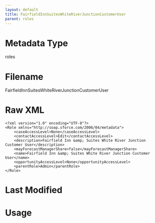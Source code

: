 ```yaml
---
layout: default
title: FairfieldInnSuitesWhiteRiverJunctionCustomerUser
parent: roles
---
```

# Metadata Type
roles


# Filename 
FairfieldInnSuitesWhiteRiverJunctionCustomerUser


# Raw XML
```
<?xml version="1.0" encoding="UTF-8"?>
<Role xmlns="http://soap.sforce.com/2006/04/metadata">
    <caseAccessLevel>None</caseAccessLevel>
    <contactAccessLevel>Edit</contactAccessLevel>
    <description>Fairfield Inn &amp; Suites White River Junction Customer User</description>
    <mayForecastManagerShare>false</mayForecastManagerShare>
    <name>Fairfield Inn &amp; Suites White River Junction Customer User</name>
    <opportunityAccessLevel>None</opportunityAccessLevel>
    <parentRole>Admin</parentRole>
</Role>
```


# Last Modified


# Usage
